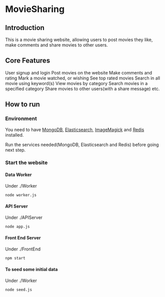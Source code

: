 # MovieSharing

## Introduction

This is a movie sharing website, allowing users to post movies they like, make comments and share movies to other users.

## Core Features

User signup and login
Post movies on the website
Make comments and rating
Mark a movie watched, or wishing
See top rated movies
Search in all movie using keyword(s)
View movies by category
Search movies in a specified category
Share movies to other users(with a share message)
etc.

## How to run

### Environment

You need to have [MongoDB](https://www.mongodb.com), [Elasticsearch](https://www.elastic.co/products/elasticsearch), [ImageMagick](https://www.imagemagick.org/script/index.php) and [Redis](https://redis.io/) installed.

Run the services needed(MongoDB, Elasticsearch and Redis) before going next step.

### Start the website

#### Data Worker

Under ./Worker

```bash
node worker.js
```

#### API Server

Under ./APIServer

```bash
node app.js
```

#### Front End Server

Under ./FrontEnd

```bash
npm start
```

#### To seed some initial data

Under ./Worker

```bash
node seed.js
```

